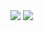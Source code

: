 <div style="display:flex; align-items:start;">
    <img style="margin-right:2px" align="center" src="https://github-readme-stats.vercel.app/api?username=wat4r&show_icons=true&theme=tokyonight" />
    <img style="margin-left:2px" align="center" src="https://github-readme-stats.vercel.app/api/top-langs/?username=wat4r&layout=compact&theme=tokyonight" />
</div>

